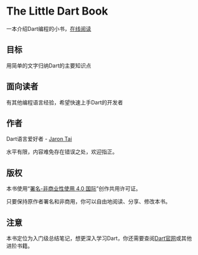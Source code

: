 # The Little Dart Book

一本介绍Dart编程的小书，[在线阅读](https://jarontai.gitbooks.io/the-little-dart-book/content/)

## 目标

用简单的文字归纳Dart的主要知识点

## 面向读者

有其他编程语言经验，希望快速上手Dart的开发者

## 作者

Dart语言爱好者 - [Jaron Tai](https://github.com/jarontai)

水平有限，内容难免存在错误之处，欢迎指正。

## 版权

本书使用“[署名-非商业性使用 4.0 国际](http://creativecommons.org/licenses/by-nc/4.0/)”创作共用许可证。

只要保持原作者署名和非商用，你可以自由地阅读、分享、修改本书。

## 注意

本书定位为入门级总结笔记，想更深入学习Dart，你还需要查阅[Dart官网](https://www.dartlang.org/)或其他进阶书籍。

